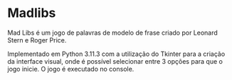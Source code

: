 # Madlibs

Mad Libs é um jogo de palavras de modelo de frase criado por Leonard Stern e Roger Price.

Implementado em Python 3.11.3 com a utilização do Tkinter para a criação da interface visual, onde é possível selecionar entre 3 opções para que o jogo inicie. O jogo é executado no console.
